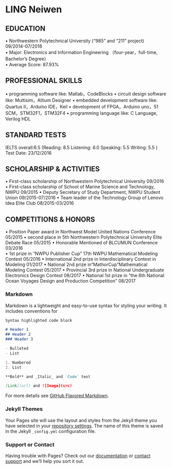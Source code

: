 # LING Neiwen

## EDUCATION
  • Northwestern Polytechnical University (“985” and “211” project)                         
    09/2014-07/2018                             
  • Major: Electronics and Information Engineering
   （four-year，full-time, Bachelor’s Degree）                            
  • Average Score: 87.93%
  
 ## PROFESSIONAL SKILLS
 • programming software like: Matlab，CodeBlocks 
 • circuit design software like: Multisim，Altium Designer
 • embedded development software like: Quartus II，Arduino IDE，Keil
 • development of FPGA，Arduino uno，51 SCM，STM32F1，STM32F4
 • programming language like: C Language, Verilog HDL
 
 ## STANDARD TESTS  
   IELTS overall:6.5  (Reading: 8.5   Listening: 6.0   Speaking: 5.5  Writing: 5.5  )   
   Test Date: 23/12/2016  
  
 ## SCHOLARSHIP & ACTIVITIES  
• First-class scholarship of Northwestern Polytechnical University                  09/2016
• First-class scholarship of School of Marine Science and Technology, NWPU          09/2015
• Deputy Secretary of Study Department, NWPU Student Union                          09/2015-07/2016 
• Team leader of the Technology Group of Lenovo Idea Elite Club                     08/2015-03/2016

 ## COMPETITIONS & HONORS 
• Position Paper award in Northwest Model United Nations Conference                      05/2015
• second place in 5th Northwestern Polytechnical University Elite Debate Race            05/2015
• Honorable Mentioned of BLCUMUN Conference                                              03/2016                                       
• 1st prize in “NWPU Publisher Cup” 17th NWPU Mathematical Modeling Contest              05/2016
• International 2nd prize in Interdisciplinary Contest in Modeling                       01/2017
• National 2nd prize in“MathorCup”Mathematical Modeling Contest                          05/2017
• Provincial 3rd prize in National Undergraduate Electronics Design Contest              08/2017
• National 1st prize in “the 6th National Ocean Voyages Design and Production Competition” 08/2017

### Markdown

Markdown is a lightweight and easy-to-use syntax for styling your writing. It includes conventions for

```markdown
Syntax highlighted code block

# Header 1
## Header 2
### Header 3

- Bulleted
- List

1. Numbered
2. List

**Bold** and _Italic_ and `Code` text

[Link](url) and ![Image](src)
```

For more details see [GitHub Flavored Markdown](https://guides.github.com/features/mastering-markdown/).

### Jekyll Themes

Your Pages site will use the layout and styles from the Jekyll theme you have selected in your [repository settings](https://github.com/LINGNeiwen/LINGNeiwen.github.io/settings). The name of this theme is saved in the Jekyll `_config.yml` configuration file.

### Support or Contact

Having trouble with Pages? Check out our [documentation](https://help.github.com/categories/github-pages-basics/) or [contact support](https://github.com/contact) and we’ll help you sort it out.
